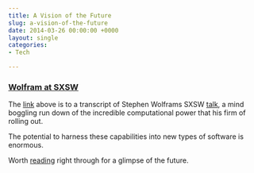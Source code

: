 ```yaml
---
title: A Vision of the Future
slug: a-vision-of-the-future
date: 2014-03-26 00:00:00 +0000
layout: single
categories: 
- Tech

---
```

### [Wolfram at SXSW][1]

The [link][1] above is to a transcript of Stephen Wolframs SXSW [talk][1], a mind boggling run down of the incredible computational power that his firm of rolling out.

The potential to harness these capabilities into new types of software is enormous.

Worth [reading][1] right through for a glimpse of the future.

[1]: http://blog.stephenwolfram.com/2014/03/injecting-computation-everywhere-a-sxsw-update/
